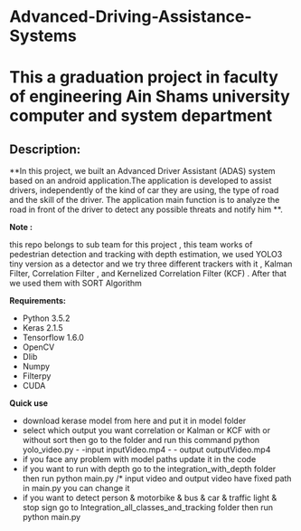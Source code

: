 # Advanced-Driving-Assistance-Systems

# **This a graduation project in faculty of engineering Ain Shams university computer and system department**



## **Description:**

**In this project, we built an Advanced Driver Assistant (ADAS) system based on an android application.The application is developed to assist drivers, independently of the kind of car they are using, the type of road and the skill of the driver. The application main function is to analyze the road in front of the driver to detect any possible threats and notify him **.



**Note :**

this repo belongs to sub team for this project , this team works of pedestrian detection and tracking with depth estimation, we used  YOLO3 tiny version as a detector and we try three different trackers with it , Kalman Filter, Correlation Filter , and Kernelized Correlation Filter (KCF) . After that we used them with SORT Algorithm



**Requirements:**

- Python 3.5.2
- Keras 2.1.5
- Tensorflow 1.6.0
- OpenCV
- Dlib
- Numpy
- Filterpy
- CUDA

**Quick use**

- download kerase model from here and put it in model folder
- select which output you want correlation or Kalman or KCF with or without sort then go to the folder and run this command python yolo\_video.py - -input inputVideo.mp4 - - output outputVideo.mp4
- if you face any problem with model paths update it in the code
- if you want to run with depth go to the integration\_with\_depth folder then run python main.py /\* input video and output video have fixed path in main.py you can change it
- if you want to detect person &amp; motorbike &amp; bus &amp; car &amp; traffic light &amp; stop sign  go to Integration\_all\_classes\_and\_tracking folder then run python main.py
